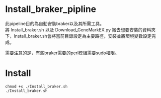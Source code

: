 # Install_braker_pipline

此pipeline目的為自動安裝braker以及其所需工具。  
將 Install_braker.sh 以及 Download_GeneMarkEX.py 搬去想要安裝的資料夾下，Install_braker.sh會將當前目錄設定為主要路徑，安裝並將環境變數設定完成。

需要注意的是，有些braker需要的perl模組需要sudo權限。

# Install
```
chmod +x ./Install_braker.sh
./Install_braker.sh
```
